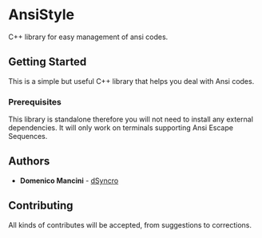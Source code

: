 # AnsiStyle

C++ library for easy management of ansi codes.

## Getting Started

This is a simple but useful C++ library that helps you deal with Ansi codes.

### Prerequisites

This library is standalone therefore you will not need to install any external dependencies. It will only work on terminals supporting Ansi Escape Sequences.

## Authors

* **Domenico Mancini** - [dSyncro](https://github.com/dSyncro)

## Contributing

All kinds of contributes will be accepted, from suggestions to corrections.
